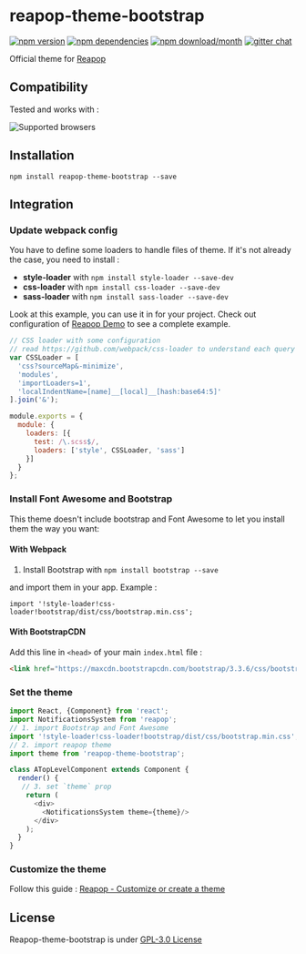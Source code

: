 # reapop-theme-bootstrap

[![npm version](https://img.shields.io/npm/v/reapop-theme-bootstrap.svg?style=flat-square)](https://www.npmjs.com/package/reapop-theme-bootstrap) [![npm dependencies](https://img.shields.io/david/LouisBarranqueiro/reapop-theme-bootstrap.svg?style=flat-square)](https://www.npmjs.com/package/reapop-theme-bootstrap) [![npm download/month](https://img.shields.io/npm/dm/reapop-theme-bootstrap.svg?style=flat-square)](https://www.npmjs.com/package/reapop-theme-bootstrap) [![gitter chat](https://img.shields.io/gitter/room/LouisBarranqueiro/reapop-theme-bootstrap.svg?style=flat-square)](https://gitter.im/LouisBarranqueiro/reapop-theme-bootstrap)

Official theme for [Reapop](https://github.com/LouisBarranqueiro/reapop) 

## Compatibility

Tested and works with :

![Supported browsers](https://raw.githubusercontent.com/LouisBarranqueiro/reapop-theme-bootstrap/master/supported-browsers.jpg?token=AEfNWnzK_GJiowzj3ZE9iN8zpAdlKWFmks5XVeJUwA%3D%3D)

## Installation

```
npm install reapop-theme-bootstrap --save
```

## Integration

### Update webpack config

You have to define some loaders to handle files of theme. If it's not already the case, you need to install :

 - **style-loader** with `npm install style-loader --save-dev`
 - **css-loader** with `npm install css-loader --save-dev`
 - **sass-loader** with `npm install sass-loader --save-dev`

Look at this example, you can use it in for your project. Check out configuration of [Reapop Demo](https://github.com/LouisBarranqueiro/reapop) to see a complete example.

``` js
// CSS loader with some configuration
// read https://github.com/webpack/css-loader to understand each query parameters
var CSSLoader = [
  'css?sourceMap&-minimize',
  'modules',
  'importLoaders=1',
  'localIndentName=[name]__[local]__[hash:base64:5]'
].join('&');

module.exports = {
  module: {
    loaders: [{
      test: /\.scss$/,
      loaders: ['style', CSSLoader, 'sass']
    }]
  }
};
```

### Install Font Awesome and Bootstrap

This theme doesn't include bootstrap and Font Awesome to let you install them the way you want:

#### With Webpack

1. Install Bootstrap with `npm install bootstrap --save`

and import them in your app. Example :

```
import '!style-loader!css-loader!bootstrap/dist/css/bootstrap.min.css';
```

#### With BootstrapCDN

Add this line in `<head>` of your main `index.html` file :
``` html 
<link href="https://maxcdn.bootstrapcdn.com/bootstrap/3.3.6/css/bootstrap.min.css" rel="stylesheet"
```

### Set the theme

``` js
import React, {Component} from 'react';
import NotificationsSystem from 'reapop';
// 1. import Bootstrap and Font Awesome
import '!style-loader!css-loader!bootstrap/dist/css/bootstrap.min.css';
// 2. import reapop theme
import theme from 'reapop-theme-bootstrap';

class ATopLevelComponent extends Component {
  render() { 
   // 3. set `theme` prop
    return (
      <div>
        <NotificationsSystem theme={theme}/>
      </div>
    );
  }
}
```

### Customize the theme

Follow this guide : [Reapop - Customize or create a theme](https://github.com/LouisBarranqueiro/reapop/blob/master/docs/api.md#customize-or-create-a-theme)

## License 

Reapop-theme-bootstrap is under [GPL-3.0 License](https://github.com/LouisBarranqueiro/reapop/blob/master/LICENSE)